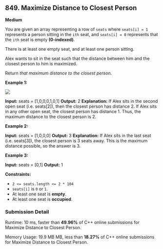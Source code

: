 

## 849. Maximize Distance to Closest Person

**Medium**

You are given an array representing a row of  `seats`  where  `seats[i] = 1`  represents a person sitting in the  `ith`  seat, and  `seats[i] = 0`  represents that the  `ith`  seat is empty  **(0-indexed)**.

There is at least one empty seat, and at least one person sitting.

Alex wants to sit in the seat such that the distance between him and the closest person to him is maximized.

Return  _that maximum distance to the closest person_.

**Example 1:**

![](https://assets.leetcode.com/uploads/2020/09/10/distance.jpg)

**Input:** seats = [1,0,0,0,1,0,1]
**Output:** 2
**Explanation:** 
If Alex sits in the second open seat (i.e. seats[2]), then the closest person has distance 2.
If Alex sits in any other open seat, the closest person has distance 1.
Thus, the maximum distance to the closest person is 2.

**Example 2:**

**Input:** seats = [1,0,0,0]
**Output:** 3
**Explanation:** 
If Alex sits in the last seat (i.e. seats[3]), the closest person is 3 seats away.
This is the maximum distance possible, so the answer is 3.

**Example 3:**

**Input:** seats = [0,1]
**Output:** 1

**Constraints:**

-   `2 <= seats.length <= 2 * 104`
-   `seats[i]` is  `0`  or `1`.
-   At least one seat is  **empty**.
-   At least one seat is  **occupied**.


### Submission Detail
Runtime: 10 ms, faster than  **49.96%**  of  C++  online submissions for  Maximize Distance to Closest Person.

Memory Usage: 19.9 MB MB, less than  **18.27%**  of  C++  online submissions for Maximize Distance to Closest Person.
